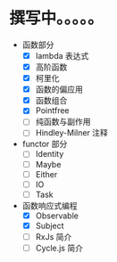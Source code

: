 # 撰写中。。。。。

- 函数部分
  - [x] lambda 表达式
  - [x] 高阶函数
  - [x] 柯里化
  - [x] 函数的偏应用
  - [x] 函数组合
  - [x] Pointfree
  - [ ] 纯函数与副作用
  - [ ] Hindley-Milner 注释

- functor 部分
  - [ ] Identity
  - [ ] Maybe
  - [ ] Either
  - [ ] IO
  - [ ] Task

- 函数响应式编程
  - [x] Observable
  - [x] Subject
  - [ ] RxJs 简介
  - [ ] Cycle.js 简介
